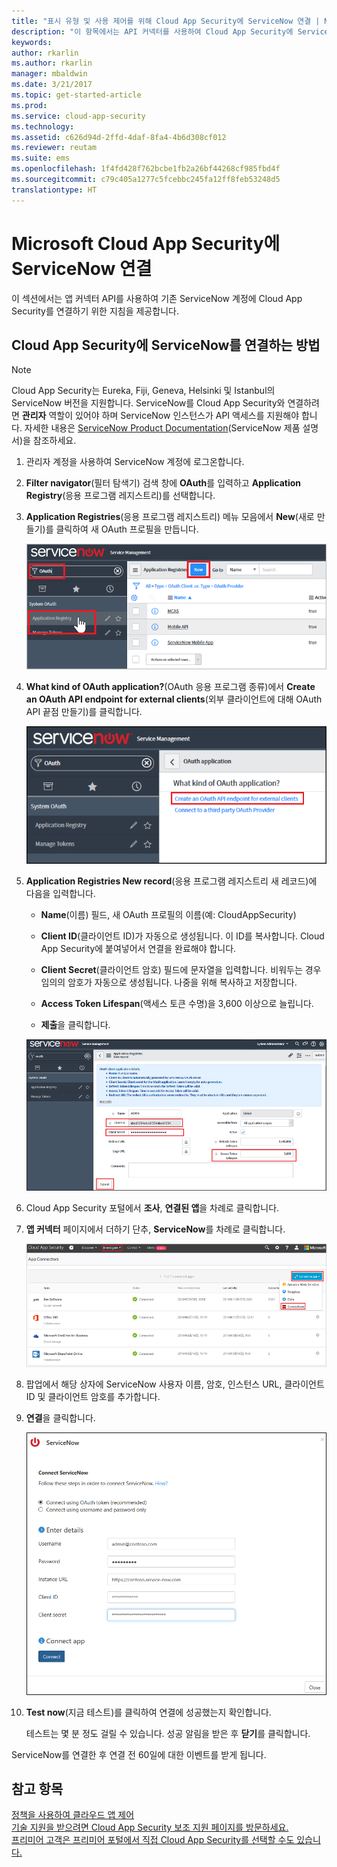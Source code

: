 ```yaml
---
title: "표시 유형 및 사용 제어를 위해 Cloud App Security에 ServiceNow 연결 | Microsoft 문서"
description: "이 항목에서는 API 커넥터를 사용하여 Cloud App Security에 ServiceNow 앱을 연결하는 방법에 대한 정보를 제공합니다."
keywords: 
author: rkarlin
ms.author: rkarlin
manager: mbaldwin
ms.date: 3/21/2017
ms.topic: get-started-article
ms.prod: 
ms.service: cloud-app-security
ms.technology: 
ms.assetid: c626d94d-2ffd-4daf-8fa4-4b6d308cf012
ms.reviewer: reutam
ms.suite: ems
ms.openlocfilehash: 1f4fd428f762bcbe1fb2a26bf44268cf985fbd4f
ms.sourcegitcommit: c79c405a1277c5fcebbc245fa12ff8feb53248d5
translationtype: HT
---
```

# <a name="connect-servicenow-to-microsoft-cloud-app-security"></a>Microsoft Cloud App Security에 ServiceNow 연결
이 섹션에서는 앱 커넥터 API를 사용하여 기존 ServiceNow 계정에 Cloud App Security를 연결하기 위한 지침을 제공합니다.  
  
## <a name="how-to-connect-servicenow-to-cloud-app-security"></a>Cloud App Security에 ServiceNow를 연결하는 방법  
  
> [!NOTE]  
>  Cloud App Security는 Eureka, Fiji, Geneva, Helsinki 및 Istanbul의 ServiceNow 버전을 지원합니다. ServiceNow를 Cloud App Security와 연결하려면 **관리자** 역할이 있어야 하며 ServiceNow 인스턴스가 API 액세스를 지원해야 합니다.  자세한 내용은 [ServiceNow Product Documentation](http://wiki.servicenow.com/index.php?title=Base_System_Roles#gsc.tab=0)(ServiceNow 제품 설명서)을 참조하세요.
  
1.  관리자 계정을 사용하여 ServiceNow 계정에 로그온합니다.  
  
2.  **Filter navigator**(필터 탐색기) 검색 창에 **OAuth**를 입력하고 **Application Registry**(응용 프로그램 레지스트리)를 선택합니다.

3. **Application Registries**(응용 프로그램 레지스트리) 메뉴 모음에서 **New**(새로 만들기)를 클릭하여 새 OAuth 프로필을 만듭니다.

   ![ServiceNow 새 OAuth 프로필](./media/servicenow-app-registry.png)

4. **What kind of OAuth application?**(OAuth 응용 프로그램 종류)에서 **Create an OAuth API endpoint for external clients**(외부 클라이언트에 대해 OAuth API 끝점 만들기)를 클릭합니다.

   ![ServiceNow OAuth 유형](./media/servicenow-oauth-app-type.png)

5. **Application Registries New record**(응용 프로그램 레지스트리 새 레코드)에 다음을 입력합니다.
    
    - **Name**(이름) 필드, 새 OAuth 프로필의 이름(예: CloudAppSecurity) 
    
    - **Client ID**(클라이언트 ID)가 자동으로 생성됩니다. 이 ID를 복사합니다. Cloud App Security에 붙여넣어서 연결을 완료해야 합니다.
    
    - **Client Secret**(클라이언트 암호) 필드에 문자열을 입력합니다. 비워두는 경우 임의의 암호가 자동으로 생성됩니다. 나중을 위해 복사하고 저장합니다. 
    
    - **Access Token Lifespan**(액세스 토큰 수명)을 3,600 이상으로 늘립니다.
    
    - **제출**을 클릭합니다.

   ![ServiceNow 프로필 ID](./media/servicenow-profile-ids.png)

6.  Cloud App Security 포털에서 **조사**, **연결된 앱**을 차례로 클릭합니다.  
  
7.  **앱 커넥터** 페이지에서 더하기 단추, **ServiceNow**를 차례로 클릭합니다.  
  
     ![servicenow 연결](./media/connect-servicenow.png "servicenow 연결")  
  
8.  팝업에서 해당 상자에 ServiceNow 사용자 이름, 암호, 인스턴스 URL, 클라이언트 ID 및 클라이언트 암호를 추가합니다.  
  
9.  **연결**을 클릭합니다.  
  
     ![servicenow CAS에 연결](./media/servicenow-portal-connect.png "포털에서 servicenow 연결")  
  
10.  **Test now**(지금 테스트)를 클릭하여 연결에 성공했는지 확인합니다.  
  
     테스트는 몇 분 정도 걸릴 수 있습니다. 성공 알림을 받은 후 **닫기**를 클릭합니다.  
  
ServiceNow를 연결한 후 연결 전 60일에 대한 이벤트를 받게 됩니다.
  
## <a name="see-also"></a>참고 항목  
[정책을 사용하여 클라우드 앱 제어](control-cloud-apps-with-policies.md)   
[기술 지원을 받으려면 Cloud App Security 보조 지원 페이지를 방문하세요.](http://support.microsoft.com/oas/default.aspx?prid=16031)   
[프리미어 고객은 프리미어 포털에서 직접 Cloud App Security를 선택할 수도 있습니다.](https://premier.microsoft.com/)  
  
